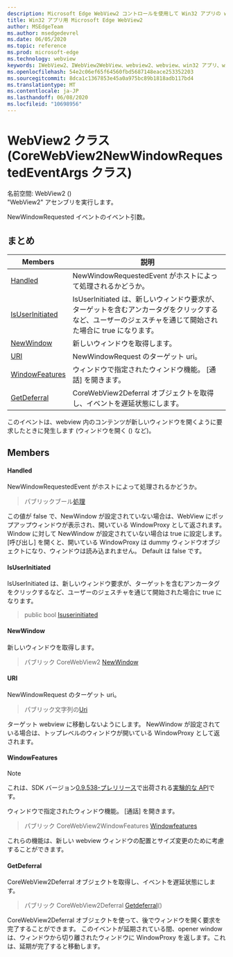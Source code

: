 ```yaml
---
description: Microsoft Edge WebView2 コントロールを使用して Win32 アプリの web コンテンツをホストする
title: Win32 アプリ用 Microsoft Edge WebView2
author: MSEdgeTeam
ms.author: msedgedevrel
ms.date: 06/05/2020
ms.topic: reference
ms.prod: microsoft-edge
ms.technology: webview
keywords: IWebView2、IWebView2WebView、webview2、webview、win32 アプリ、win32、edge、ICoreWebView2、ICoreWebView2Controller、browser control、edge html
ms.openlocfilehash: 54e2c06ef65f64560fbd5687148eace253352203
ms.sourcegitcommit: 8dca1c1367853e45a0a975bc89b1818adb117bd4
ms.translationtype: MT
ms.contentlocale: ja-JP
ms.lasthandoff: 06/08/2020
ms.locfileid: "10698956"
---
```

# WebView2 クラス (CoreWebView2NewWindowRequestedEventArgs クラス) 

名前空間: WebView2 () \
"WebView2" アセンブリを実行します。

NewWindowRequested イベントのイベント引数。

## まとめ

 Members                        | 説明
--------------------------------|---------------------------------------------
[Handled](#handled) | NewWindowRequestedEvent がホストによって処理されるかどうか。
[IsUserInitiated](#isuserinitiated) | IsUserInitiated は、新しいウィンドウ要求が、ターゲットを含むアンカータグをクリックするなど、ユーザーのジェスチャを通じて開始された場合に true になります。
[NewWindow](#newwindow) | 新しいウィンドウを取得します。
[URI](#uri) | NewWindowRequest のターゲット uri。
[WindowFeatures](#windowfeatures) | ウィンドウで指定されたウィンドウ機能。 [通話] を開きます。
[GetDeferral](#getdeferral) | CoreWebView2Deferral オブジェクトを取得し、イベントを遅延状態にします。

このイベントは、webview 内のコンテンツが新しいウィンドウを開くように要求したときに発生します (ウィンドウを開く () など)。

## Members

#### Handled 

NewWindowRequestedEvent がホストによって処理されるかどうか。

> パブリックブール[処理](#handled)

この値が false で、NewWindow が設定されていない場合は、WebView にポップアップウィンドウが表示され、開いている WindowProxy として返されます。 Window に対して NewWindow が設定されていない場合は true に設定します。 [呼び出し] を開くと、開いている WindowProxy は dummy ウィンドウオブジェクトになり、ウィンドウは読み込まれません。 Default は false です。

#### IsUserInitiated 

IsUserInitiated は、新しいウィンドウ要求が、ターゲットを含むアンカータグをクリックするなど、ユーザーのジェスチャを通じて開始された場合に true になります。

> public bool [Isuserinitiated](#isuserinitiated)

#### NewWindow 

新しいウィンドウを取得します。

> パブリック CoreWebView2 [NewWindow](#newwindow)

#### URI 

NewWindowRequest のターゲット uri。

> パブリック文字列の[Uri](#uri)

ターゲット webview に移動しないようにします。 NewWindow が設定されている場合は、トップレベルのウィンドウが開いている WindowProxy として返されます。

#### WindowFeatures 

> [!NOTE]
> これは、SDK バージョン[0.9.538-プレリリース](../../../releasenotes.md#09538)で出荷される[実験的な API](../../../concepts/versioning.md#experimental-apis)です。

ウィンドウで指定されたウィンドウ機能。 [通話] を開きます。

> パブリック CoreWebView2WindowFeatures [Windowfeatures](#windowfeatures)

これらの機能は、新しい webview ウィンドウの配置とサイズ変更のために考慮することができます。

#### GetDeferral 

CoreWebView2Deferral オブジェクトを取得し、イベントを遅延状態にします。

> パブリック CoreWebView2Deferral [Getdeferral](#getdeferral)()

CoreWebView2Deferral オブジェクトを使って、後でウィンドウを開く要求を完了することができます。 このイベントが延期されている間、opener window は、ウィンドウから切り離されたウィンドウに WindowProxy を返します。これは、延期が完了すると移動します。

